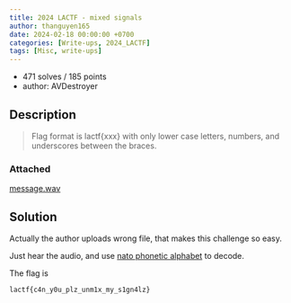 ```yaml
---
title: 2024 LACTF - mixed signals
author: thanguyen165
date: 2024-02-18 00:00:00 +0700
categories: [Write-ups, 2024_LACTF]
tags: [Misc, write-ups]
---
```


* 471 solves / 185 points
* author: AVDestroyer

## Description

> Flag format is lactf{xxx} with only lower case letters, numbers, and underscores between the braces.

### Attached

[message.wav](attached/misc_mixed-signals_message.zip)

## Solution

Actually the author uploads wrong file, that makes this challenge so easy.

Just hear the audio, and use [nato phonetic alphabet](https://www.worldometers.info/languages/nato-phonetic-alphabet/) to decode.

The flag is
```
lactf{c4n_y0u_plz_unm1x_my_s1gn4lz}
```
